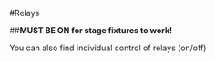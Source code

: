 #Relays

##**MUST BE ON for stage fixtures to work!**

You can also find individual control of relays (on/off)
